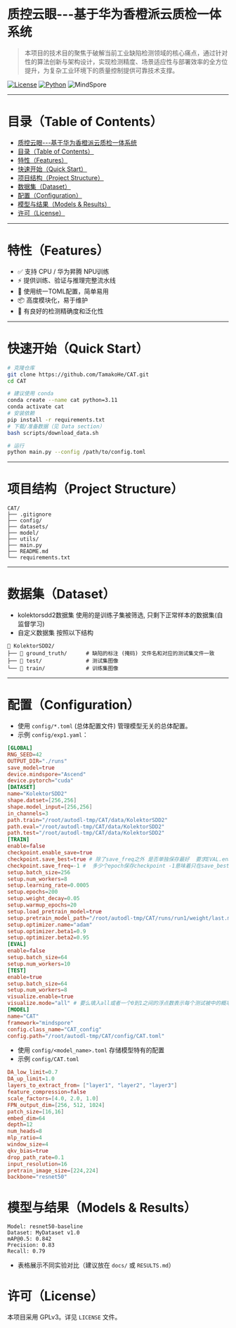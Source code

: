 # 质控云眼---基于华为香橙派云质检一体系统

> 本项目的技术目的聚焦于破解当前工业缺陷检测领域的核心痛点，通过针对性的算法创新与架构设计，实现检测精度、场景适应性与部署效率的全方位提升，为复杂工业环境下的质量控制提供可靠技术支撑。

[![License](https://img.shields.io/badge/License-GPLv3-blue.svg)](LICENSE)
[![Python](https://img.shields.io/badge/python-3.11%2B-blue.svg)]()  ![MindSpore](https://img.shields.io/badge/MindSpore-2.7.0-blue.svg)


---

# 目录（Table of Contents）

- [质控云眼---基于华为香橙派云质检一体系统](#质控云眼---基于华为香橙派云质检一体系统)
- [目录（Table of Contents）](#目录table-of-contents)
- [特性（Features）](#特性features)
- [快速开始（Quick Start）](#快速开始quick-start)
- [项目结构（Project Structure）](#项目结构project-structure)
- [数据集（Dataset）](#数据集dataset)
- [配置（Configuration）](#配置configuration)
- [模型与结果（Models \& Results）](#模型与结果models--results)
- [许可（License）](#许可license)

---

# 特性（Features）

- ✅ 支持 CPU / 华为昇腾 NPU训练
- ⚡ 提供训练、验证与推理完整流水线
- 🔧 使用统一TOML配置，简单易用
- 📦 高度模块化，易于维护
- 🧪 有良好的检测精确度和泛化性

---

# 快速开始（Quick Start）

```bash
# 克隆仓库
git clone https://github.com/TamakoHe/CAT.git
cd CAT

# 建议使用 conda
conda create --name cat python=3.11
conda activate cat
# 安装依赖
pip install -r requirements.txt
# 下载/准备数据（见 Data section）
bash scripts/download_data.sh

# 运行
python main.py --config /path/to/config.toml
```

---

# 项目结构（Project Structure）

```
CAT/
├── .gitignore
├── config/
├── datasets/
├── model/
├── utils/
├── main.py
├── README.md
└── requirements.txt

```
---

# 数据集（Dataset）

- kolektorsdd2数据集 
    使用的是训练子集被筛选, 只剩下正常样本的数据集(自监督学习)
- 自定义数据集
    按照以下结构
```
📂 KolektorSDD2/
├── 📁 ground_truth/      # 缺陷的标注 (掩码) 文件名和对应的测试集文件一致
├── 📁 test/              # 测试集图像
└── 📁 train/             # 训练集图像
```

---

# 配置（Configuration）

- 使用 `config/*.toml` (总体配置文件) 管理模型无关的总体配置。
- 示例 `config/exp1.yaml`：

```toml
[GLOBAL]
RNG_SEED=42
OUTPUT_DIR="./runs"
save_model=true
device.mindspore="Ascend"
device.pytorch="cuda"
[DATASET]
name="KolektorSDD2"
shape.datset=[256,256]
shape.model_input=[256,256]
in_channels=3
path.train="/root/autodl-tmp/CAT/data/KolektorSDD2"
path.eval="/root/autodl-tmp/CAT/data/KolektorSDD2"
path.test="/root/autodl-tmp/CAT/data/KolektorSDD2"
[TRAIN]
enable=false
checkpoint.enable_save=true
checkpoint.save_best=true # 除了save_freq之外 是否单独保存最好  要求EVAL.enable=true
checkpoint.save_freq=-1 #  多少个epoch保存checkpoint -1意味着只在save_best=true的时候保存最后结果
setup.batch_size=256
setup.num_workers=8
setup.learning_rate=0.0005
setup.epochs=200
setup.weight_decay=0.05
setup.warmup_epochs=20
setup.load_pretrain_model=true
setup.pretrain_model_path="/root/autodl-tmp/CAT/runs/run1/weight/last.mindpt.ckpt"
setup.optimizer.name="adam"
setup.optimizer.beta1=0.9
setup.optimizer.beta2=0.95
[EVAL]
enable=false
setup.batch_size=64
setup.num_workers=10
[TEST]
enable=true
setup.batch_size=64
setup.num_workers=8
visualize.enable=true
visualize.mode="all" # 要么填入all或者一个0到1之间的浮点数表示每个测试被中的概率 
[MODEL]
name="CAT"
framework="mindspore" 
config.class_name="CAT_config"
config.path="/root/autodl-tmp/CAT/config/CAT.toml"
```
- 使用 `config/<model_name>.toml` 存储模型特有的配置
- 示例 `config/CAT.toml` 
```toml
DA_low_limit=0.7
DA_up_limit=1.0
layers_to_extract_from= ["layer1", "layer2", "layer3"]
feature_compression=false 
scale_factors=[4.0, 2.0, 1.0]
FPN_output_dim=[256, 512, 1024]
patch_size=[16,16]
embed_dim=64
depth=12
num_heads=8
mlp_ratio=4
window_size=4
qkv_bias=true
drop_path_rate=0.1
input_resolution=16
pretrain_image_size=[224,224]
backbone="resnet50"
```
# 模型与结果（Models & Results）


```
Model: resnet50-baseline
Dataset: MyDataset v1.0
mAP@0.5: 0.842
Precision: 0.83
Recall: 0.79
```

- 表格展示不同实验对比（建议放在 `docs/` 或 `RESULTS.md`）


# 许可（License）

本项目采用 GPLv3。详见 `LICENSE` 文件。


